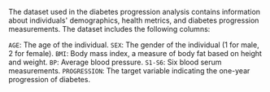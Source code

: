 The dataset used in the diabetes progression analysis contains information about individuals' demographics, health metrics, and diabetes progression measurements. The dataset includes the following columns:

`AGE`: The age of the individual.
`SEX`: The gender of the individual (1 for male, 2 for female).
`BMI`: Body mass index, a measure of body fat based on height and weight.
`BP`: Average blood pressure.
`S1-S6`: Six blood serum measurements.
`PROGRESSION`: The target variable indicating the one-year progression of diabetes.